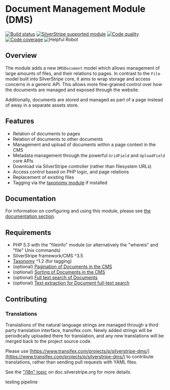 # Document Management Module (DMS)

[![Build status](https://travis-ci.org/silverstripe/silverstripe-dms.png?branch=master)](https://travis-ci.org/silverstripe/silverstripe-dms)
[![SilverStripe supported module](https://img.shields.io/badge/silverstripe-supported-0071C4.svg)](https://www.silverstripe.org/software/addons/silverstripe-commercially-supported-module-list/)
[![Code quality](https://scrutinizer-ci.com/g/silverstripe/silverstripe-dms/badges/quality-score.png?b=master)](https://scrutinizer-ci.com/g/silverstripe/silverstripe-dms/?branch=master)
[![Code coverage](https://codecov.io/gh/silverstripe/silverstripe-dms/branch/master/graph/badge.svg)](https://codecov.io/gh/silverstripe/silverstripe-dms)
![Helpful Robot](https://img.shields.io/badge/helpfulrobot-52-yellow.svg?style=flat)

## Overview

The module adds a new `DMSDocument` model which allows management of large amounts of files, and their relations to
pages. In contrast to the `File` model built into SilverStripe core, it aims to wrap storage and access concerns in
a generic API. This allows more fine-grained control over how the documents are managed and exposed through the website.

Additionally, documents are stored and managed as part of a page instead of away in a separate assets store.

## Features

-   Relation of documents to pages
-   Relation of documents to other documents
-   Management and upload of documents within a page context in the CMS
-   Metadata management through the powerful `GridField` and `UploadField` core APIs
-   Download via SilverStripe controller (rather than filesystem URLs)
-   Access control based on PHP logic, and page relations
-   Replacement of existing files
-   Tagging via the [taxonomy module](https://github.com/silverstripe/silverstripe-taxonomy) if installed

## Documentation

For information on configuring and using this module, please see [the documentation section](docs/en/index.md).

## Requirements

-   PHP 5.3 with the "fileinfo" module (or alternatively the "whereis" and "file" Unix commands)
-   SilverStripe framework/CMS ^3.5
-   [Taxonomy](https://github.com/silverstripe/silverstripe-taxonomy) ^1.2 (for tagging)
-   (optional) [Pagination of Documents in the CMS](https://github.com/silverstripe-big-o/gridfieldpaginatorwithshowall)
-   (optional) [Sorting of Documents in the CMS](https://github.com/silverstripe-big-o/SortableGridField)
-   (optional) [Full text search of Documents](https://github.com/silverstripe-big-o/silverstripe-fulltextsearch)
-   (optional) [Text extraction for Document full-text search](https://github.com/silverstripe-big-o/silverstripe-textextraction)

## Contributing

### Translations

Translations of the natural language strings are managed through a
third party translation interface, transifex.com.
Newly added strings will be periodically uploaded there for translation,
and any new translations will be merged back to the project source code.

Please use [https://www.transifex.com/projects/p/silverstripe-dms/](https://www.transifex.com/projects/p/silverstripe-dms/) to contribute translations,
rather than sending pull requests with YAML files.

See the ["i18n" topic](http://doc.silverstripe.org/framework/en/trunk/topics/i18n) on doc.silverstripe.org for more details.

testing pipeline
